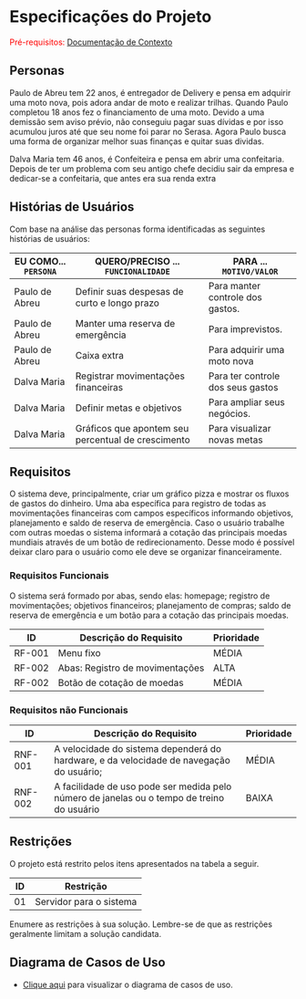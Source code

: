 # Especificações do Projeto

<span style="color:red">Pré-requisitos: <a href="1-Documentação de Contexto.md"> Documentação de Contexto</a></span>

## Personas

Paulo de Abreu tem 22 anos, é entregador de Delivery e pensa em adquirir uma moto nova, pois adora andar de moto e realizar trilhas. Quando Paulo completou 18 anos fez o financiamento de uma moto. Devido a uma demissão sem aviso prévio, não conseguiu pagar suas dívidas e por isso acumulou juros até que seu nome foi parar no Serasa. Agora Paulo busca uma forma de organizar melhor suas finanças e quitar suas dividas.

Dalva Maria tem 46 anos, é Confeiteira e pensa em abrir uma confeitaria. Depois de ter um problema com seu antigo chefe decidiu sair da empresa e dedicar-se a confeitaria, que antes era sua renda extra

## Histórias de Usuários

Com base na análise das personas forma identificadas as seguintes histórias de usuários:

|EU COMO... `PERSONA`| QUERO/PRECISO ... `FUNCIONALIDADE` |PARA ... `MOTIVO/VALOR`                 |
|--------------------|------------------------------------|----------------------------------------|
|Paulo de Abreu      |Definir suas despesas de curto e longo prazo   | Para manter controle dos gastos. |
|Paulo de Abreu      |Manter uma reserva de emergência  | Para imprevistos. |
|Paulo de Abreu      |Caixa extra | Para adquirir uma moto nova |
|Dalva Maria    |Registrar movimentações financeiras | Para ter controle dos seus gastos |
|Dalva Maria     |Definir metas e objetivos | Para ampliar seus negócios. |
|Dalva Maria     |Gráficos que apontem seu percentual de crescimento | Para visualizar novas metas |

## Requisitos

O sistema deve, principalmente, criar um gráfico pizza e mostrar os fluxos de gastos do dinheiro. Uma aba específica para registro de todas as movimentações financeiras com campos específicos informando objetivos, planejamento e saldo de reserva de emergência. Caso o usuário trabalhe com outras moedas o sistema informará a cotação das principais moedas mundiais através de um botão de redirecionamento.  Desse modo é possível deixar claro para o usuário como ele deve se organizar financeiramente.

### Requisitos Funcionais

O sistema será formado por abas, sendo elas: homepage; registro de movimentações; objetivos financeiros; planejamento de compras; saldo de reserva de emergência e um botão para a cotação das principais moedas.

| ID    | Descrição do Requisito                              | Prioridade |
|-------|-----------------------------------------------------|------------|
|RF-001 | Menu fixo           |    MÉDIA    | 
|RF-002 | Abas: Registro de movimentações               |    ALTA   |
|RF-002 |Botão de cotação de moedas             |    MÉDIA   |

### Requisitos não Funcionais

|ID     | Descrição do Requisito                              | Prioridade |
|-------|-----------------------------------------------------|------------|
|RNF-001| A velocidade do sistema dependerá do hardware, e da velocidade de navegação do usuário;      |  MÉDIA     |
|RNF-002|A facilidade de uso pode ser medida pelo número de janelas ou o tempo de treino do usuário|    BAIXA   | 

## Restrições

O projeto está restrito pelos itens apresentados na tabela a seguir.

|ID| Restrição                                                      |
|--|----------------------------------------------------------------|
|01| Servidor para o sistema          |

Enumere as restrições à sua solução. Lembre-se de que as restrições geralmente limitam a solução candidata.

## Diagrama de Casos de Uso

- [Clique aqui](./img/diagramaCasosDeUso.png) para visualizar o diagrama de casos de uso.
